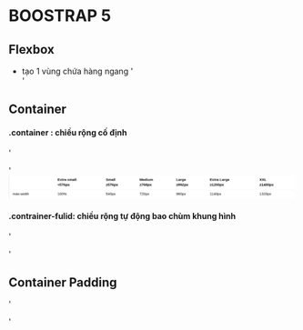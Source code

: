 # BOOSTRAP 5

## Flexbox
* tạo 1 vùng chứa hàng ngang
'<div class = "d-flex"></div>'

## Container
####  .container : chiều rộng cố định
'<div class = ".container">'
![alt](./images/Screenshot%20from%202023-03-17%2009-25-11.png)
    					
#### .contrainer-fulid: chiều rộng tự động bao chùm khung hình
'<div class = "container-fulid">'

## Container Padding
'<div class = "pt-3">'
